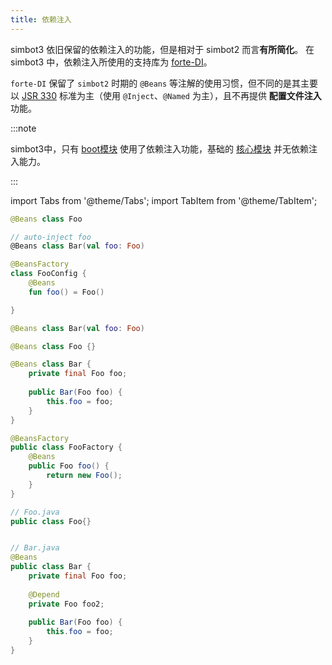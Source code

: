 ```yaml
---
title: 依赖注入
---
```


simbot3 依旧保留的依赖注入的功能，但是相对于 simbot2 而言**有所简化**。
在 simbot3 中，依赖注入所使用的支持库为 [forte-DI](https://github.com/forte-projects/forte-DI)。

`forte-DI` 保留了 `simbot2` 时期的 `@Beans` 等注解的使用习惯，但不同的是其主要以 [JSR 330](https://www.jcp.org/en/jsr/detail?id=330) 
标准为主（使用 `@Inject`、`@Named` 为主），且不再提供 **配置文件注入** 功能。

:::note

simbot3中，只有 [boot模块](../module-overview/boot) 使用了依赖注入功能，基础的 [核心模块](../module-overview/core) 并无依赖注入能力。

:::



import Tabs from '@theme/Tabs';
import TabItem from '@theme/TabItem';



<Tabs groupId="code">
<TabItem value="Kotlin" label="Kotlin" default>

```kotlin title="直接注入"
@Beans class Foo

// auto-inject foo
@Beans class Bar(val foo: Foo)
```

```kotlin title="工厂注入"
@BeansFactory
class FooConfig {
    @Beans
    fun foo() = Foo()

}

@Beans class Bar(val foo: Foo)
```

</TabItem>
<TabItem value="Java" label="Java">

```java title="直接注入"
@Beans class Foo {}

@Beans class Bar {
    private final Foo foo;
    
    public Bar(Foo foo) {
        this.foo = foo;
    }   
}
```
```java title="工厂注入"
@BeansFactory
public class FooFactory {
    @Beans
    public Foo foo() {
    	return new Foo();
    }
}

// Foo.java
public class Foo{}


// Bar.java
@Beans 
public class Bar {
    private final Foo foo;
    
    @Depend
    private Foo foo2;
    
    public Bar(Foo foo) {
        this.foo = foo;
    }   
}
```

</TabItem>
</Tabs>


